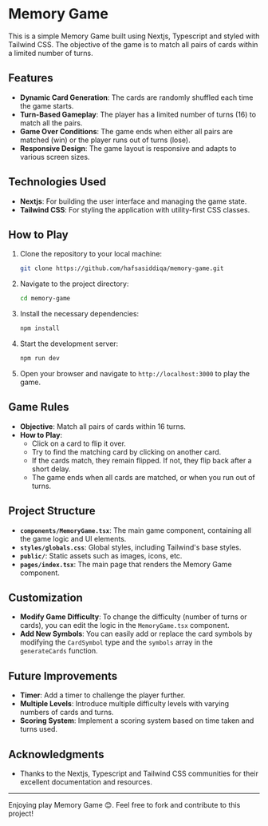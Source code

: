 # Memory Game

This is a simple Memory Game built using Nextjs, Typescript and styled with Tailwind CSS. The objective of the game is to match all pairs of cards within a limited number of turns.

## Features

- **Dynamic Card Generation**: The cards are randomly shuffled each time the game starts.
- **Turn-Based Gameplay**: The player has a limited number of turns (16) to match all the pairs.
- **Game Over Conditions**: The game ends when either all pairs are matched (win) or the player runs out of turns (lose).
- **Responsive Design**: The game layout is responsive and adapts to various screen sizes.

## Technologies Used

- **Nextjs**: For building the user interface and managing the game state.
- **Tailwind CSS**: For styling the application with utility-first CSS classes.

## How to Play

1. Clone the repository to your local machine:
    ```bash
    git clone https://github.com/hafsasiddiqa/memory-game.git
    ```
2. Navigate to the project directory:
    ```bash
    cd memory-game
    ```
3. Install the necessary dependencies:
    ```bash
    npm install
    ```
4. Start the development server:
    ```bash
    npm run dev
    ```
5. Open your browser and navigate to `http://localhost:3000` to play the game.

## Game Rules

- **Objective**: Match all pairs of cards within 16 turns.
- **How to Play**:
  - Click on a card to flip it over.
  - Try to find the matching card by clicking on another card.
  - If the cards match, they remain flipped. If not, they flip back after a short delay.
  - The game ends when all cards are matched, or when you run out of turns.

## Project Structure

- **`components/MemoryGame.tsx`**: The main game component, containing all the game logic and UI elements.
- **`styles/globals.css`**: Global styles, including Tailwind's base styles.
- **`public/`**: Static assets such as images, icons, etc.
- **`pages/index.tsx`**: The main page that renders the Memory Game component.

## Customization

- **Modify Game Difficulty**: To change the difficulty (number of turns or cards), you can edit the logic in the `MemoryGame.tsx` component.
- **Add New Symbols**: You can easily add or replace the card symbols by modifying the `CardSymbol` type and the `symbols` array in the `generateCards` function.

## Future Improvements

- **Timer**: Add a timer to challenge the player further.
- **Multiple Levels**: Introduce multiple difficulty levels with varying numbers of cards and turns.
- **Scoring System**: Implement a scoring system based on time taken and turns used.


## Acknowledgments

- Thanks to the Nextjs, Typescript and Tailwind CSS communities for their excellent documentation and resources.

---

Enjoying play Memory Game 😊. Feel free to fork and contribute to this project!
